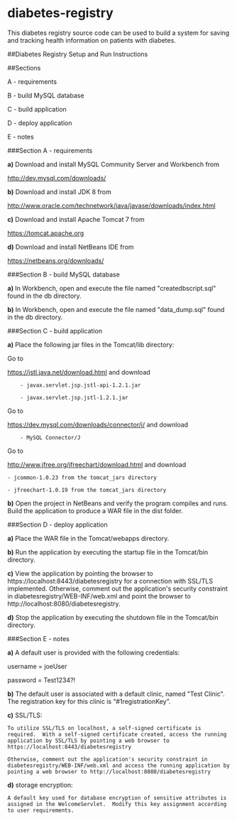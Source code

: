 # diabetes-registry
This diabetes registry source code can be used to build a system for saving and tracking health information on patients with diabetes.

##Diabetes Registry Setup and Run Instructions

##Sections

A - requirements

B - build MySQL database

C - build application

D - deploy application

E - notes


###Section A - requirements

**a)** Download and install MySQL Community Server and Workbench from 

http://dev.mysql.com/downloads/

**b)** Download and install JDK 8 from 

http://www.oracle.com/technetwork/java/javase/downloads/index.html

**c)** Download and install Apache Tomcat 7 from 

https://tomcat.apache.org

**d)** Download and install NetBeans IDE from

https://netbeans.org/downloads/

###Section B - build MySQL database

**a)** In Workbench, open and execute the file named "createdbscript.sql" found in the db directory.

**b)** In Workbench, open and execute the file named "data_dump.sql" found in the db directory.

###Section C - build application

**a)** Place the following jar files in the Tomcat/lib directory:

Go to 

https://jstl.java.net/download.html and download 

		- javax.servlet.jsp.jstl-api-1.2.1.jar
		
		- javax.servlet.jsp.jstl-1.2.1.jar
Go to 

https://dev.mysql.com/downloads/connector/j/ and download

		- MySQL Connector/J
		
Go to 

http://www.jfree.org/jfreechart/download.html and download

	- jcommon-1.0.23 from the tomcat_jars directory
	
	- jfreechart-1.0.19 from the tomcat_jars directory

**b)** Open the project in NetBeans and verify the program compiles and runs.  Build the application to produce a WAR file in the dist folder.

###Section D - deploy application

**a)** Place the WAR file in the Tomcat/webapps directory.

**b)** Run the application by executing the startup file in the Tomcat/bin directory.

**c)** View the application by pointing the browser to https://localhost:8443/diabetesregistry for a connection with SSL/TLS implemented.  Otherwise, comment out the application's security constraint in diabetesregistry/WEB-INF/web.xml and point the browser to http://localhost:8080/diabetesregistry.

**d)** Stop the application by executing the shutdown file in the Tomcat/bin directory.
	

###Section E - notes

**a)** A default user is provided with the following credentials:

username = joeUser

password = Test1234?!

**b)** The default user is associated with a default clinic, named "Test Clinic".  The registration key for this clinic is “#1registrationKey”.

**c)** SSL/TLS:

	To utilize SSL/TLS on localhost, a self-signed certificate is required.  With a self-signed certificate created, access the running application by SSL/TLS by pointing a web browser to https://localhost:8443/diabetesregistry

	Otherwise, comment out the application's security constraint in diabetesregistry/WEB-INF/web.xml and access the running application by pointing a web browser to http://localhost:8080/diabetesregistry

**d)** storage encryption:

	A default key used for database encryption of sensitive attributes is assigned in the WelcomeServlet.  Modify this key assignment according to user requirements.

